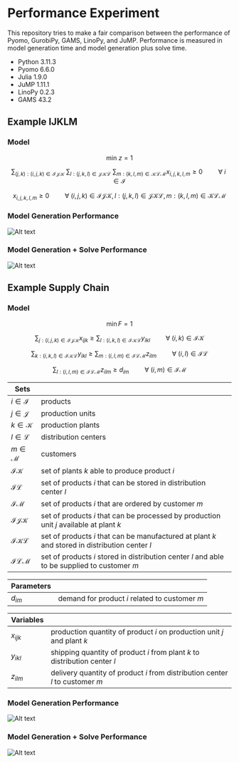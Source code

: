 # Performance Experiment

This repository tries to make a fair comparison between the performance of Pyomo, GurobiPy, GAMS, LinoPy, and JuMP. Performance is measured in model generation time and model generation plus solve time.

- Python 3.11.3
- Pyomo 6.6.0
- Julia 1.9.0
- JuMP 1.11.1
- LinoPy 0.2.3 
- GAMS 43.2

## Example IJKLM

### Model

$$\text{min} \ z = 1$$

$$\sum_{(j,k):(i,j,k) \in \mathcal{IJK}} \ \sum_{l:(j,k,l) \in \mathcal{JKL}} \ \sum_{m:(k,l,m) \in \mathcal{KLM}} x_{i,j,k,l,m} \ge 0 \hspace{1cm} \forall \ i \in \mathcal{I}$$

$$x_{i,j,k,l,m} \ge 0 \hspace{1cm} \forall \ (i,j,k) \in \mathcal{IJK}, l:(j,k,l) \in \mathcal{JKL}, m:(k,l,m) \in \mathcal{KLM} $$

### Model Generation Performance

![Alt text](plots/IJKLM/model_performance.png)

### Model Generation + Solve Performance

![Alt text](plots/IJKLM/solve_performance.png)

## Example Supply Chain

### Model

$$\min F = 1$$

$$\sum_{j:(i,j,k) \in \mathcal{IJK}} x_{ijk} \ge \sum_{l:(i,k,l) \in \mathcal{IKL}} y_{ikl} \hspace{1cm} \forall \ (i,k) \in \mathcal{IK} $$

$$\sum_{k:(i,k,l) \in \mathcal{IKL}} y_{ikl} \ge \sum_{m:(i,l,m) \in \mathcal{ILM}} z_{ilm} \hspace{1cm} \forall \ (i,l) \in \mathcal{IL} $$

$$\sum_{l:(i,l,m) \in \mathcal{ILM}} z_{ilm} \ge d_{im} \hspace{1cm} \forall \ (i,m) \in \mathcal{IM}$$

| Sets                |             |
| ------------------- | --------    |
| $i \in \mathcal{I}$ | products    |
| $j \in \mathcal{J}$ | production units    |
| $k \in \mathcal{K}$ | production plants   |
| $l \in \mathcal{L}$ | distribution centers |
| $m \in \mathcal{M}$ | customers |
| $\mathcal{IK}$ | set of plants $k$ able to produce product $i$ |
| $\mathcal{IL}$ | set of products $i$ that can be stored in distribution center $l$ |
| $\mathcal{IM}$ | set of products $i$ that are ordered by customer $m$ |
| $\mathcal{IJK}$ | set of products $i$ that can be processed by production unit $j$ available at plant $k$ |
| $\mathcal{IKL}$ | set of products $i$ that can be manufactured at plant $k$ and stored in distribution center $l$ |
| $\mathcal{ILM}$ | set of products $i$ stored in distribution center $l$ and able to be supplied to customer $m$ |


| Parameters | |
| ------------------- | --------    |
| $d_{im}$ | demand for product $i$ related to customer $m$ |

| Variables | |
| ------------------- | --------    |
| $x_{ijk}$ | production quantity of product $i$ on production unit $j$ and plant $k$ |
| $y_{ikl}$ | shipping quantity of product $i$ from plant $k$ to distribution center $l$ |
| $z_{ilm}$ | delivery quantity of product $i$ from distribution center $l$ to customer $m$ |

### Model Generation Performance

![Alt text](plots/supply_chain/model_performance.png)

### Model Generation + Solve Performance

![Alt text](plots/supply_chain/solve_performance.png)
